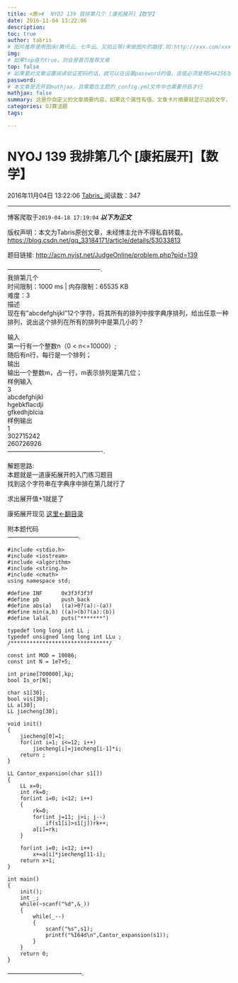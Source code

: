 ```yaml
---
title: <原>#  NYOJ 139 我排第几个 [康拓展开]【数学】
date: 2016-11-04 13:22:06
description:
toc: true
author: tabris
# 图片推荐使用图床(腾讯云、七牛云、又拍云等)来做图片的路径.如:http://xxx.com/xxx.jpg
img: 
# 如果top值为true，则会是首页推荐文章
top: false
# 如果要对文章设置阅读验证密码的话，就可以在设置password的值，该值必须是用SHA256加密后的密码，防止被他人识破
password: 
# 本文章是否开启mathjax，且需要在主题的_config.yml文件中也需要开启才行
mathjax: false
summary: 这是你自定义的文章摘要内容，如果这个属性有值，文章卡片摘要就显示这段文字，否则程序会自动截取文章的部分内容作为摘要
categories: OJ算法题
tags:

---
```





#  NYOJ 139 我排第几个 [康拓展开]【数学】

2016年11月04日 13:22:06  [ Tabris_ ](https://me.csdn.net/qq_33184171) 阅读数：347


--- 
 博客爬取于`2019-04-18 17:19:04`
***以下为正文***

版权声明：本文为Tabris原创文章，未经博主允许不得私自转载。
https://blog.csdn.net/qq_33184171/article/details/53033813

题目链接: [ http://acm.nyist.net/JudgeOnline/problem.php?pid=139
](http://acm.nyist.net/JudgeOnline/problem.php?pid=139)

———————————————.  
我排第几个  
时间限制：1000 ms | 内存限制：65535 KB  
难度：3  
描述  
现在有”abcdefghijkl”12个字符，将其所有的排列中按字典序排列，给出任意一种排列，说出这个排列在所有的排列中是第几小的？

输入  
第一行有一个整数n（0 < n<=10000）;  
随后有n行，每行是一个排列；  
输出  
输出一个整数m，占一行，m表示排列是第几位；  
样例输入  
3  
abcdefghijkl  
hgebkflacdji  
gfkedhjblcia  
样例输出  
1  
302715242  
260726926  
———————————————-.

解题思路:  
本题就是一道康拓展开的入门练习题目  
找到这个字符串在字典序中排在第几就行了

求出展开值+1就是了

康拓展开现见 [ 这里<-翻目录
](http://blog.csdn.net/qq_33184171/article/details/52681216#t2)

附本题代码  
———————————–.

    
    
    #include <stdio.h>
    #include <iostream>
    #include <algorithm>
    #include <string.h>
    #include <cmath>
    using namespace std;
    
    #define INF      0x3f3f3f3f
    #define pb       push_back
    #define abs(a)   ((a)>0?(a):-(a))
    #define min(a,b) ((a)>(b)?(a):(b))
    #define lalal    puts("*******")
    
    typedef long long int LL ;
    typedef unsigned long long int LLu ;
    /*******************************/
    
    const int MOD = 10086;
    const int N = 1e7+5;
    
    int prime[700000],kp;
    bool Is_or[N];
    
    char s1[30];
    bool vis[30];
    LL a[30];
    LL jiecheng[30];
    
    void init()
    {
        jiecheng[0]=1;
        for(int i=1; i<=12; i++)
            jiecheng[i]=jiecheng[i-1]*i;
        return ;
    }
    
    LL Cantor_expansion(char s1[])
    {
        LL x=0;
        int rk=0;
        for(int i=0; i<12; i++)
        {
            rk=0;
            for(int j=11; j>i; j--)
                if(s1[i]>s1[j])rk++;
            a[i]=rk;
        }
    
        for(int i=0; i<12; i++)
            x+=a[i]*jiecheng[11-i];
        return x+1;
    }
    
    int main()
    {
        init();
        int _;
        while(~scanf("%d",&_))
        {
            while(_--)
            {
                scanf("%s",s1);
                printf("%I64d\n",Cantor_expansion(s1));
            }
        }
        return 0;
    }
    

————————————.

